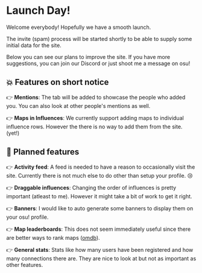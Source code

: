 # Launch Day!

Welcome everybody! Hopefully we have a smooth launch.

The invite (spam) process will be started shortly to be able to supply some initial data for the site.

Below you can see our plans to improve the site. If you have more suggestions, you can join our Discord or just shoot me a message on osu!

## 💥 **Features on short notice**

👉 **Mentions**: The tab will be added to showcase the people who added you. You can also look at other people's mentions as well.

👉 **Maps in Influences**: We currently support adding maps to individual influence rows. However the there is no way to add them from the site. (yet!)

## 🤔 **Planned features**

👉 **Activity feed**: A feed is needed to have a reason to occasionally visit the site. Currently there is not much else to do other than setup your profile. 😢

👉 **Draggable influences**: Changing the order of influences is pretty important (atleast to me). However it might take a bit of work to get it right.

👉 **Banners**: I would like to auto generate some banners to display them on your osu! profile.

👉 **Map leaderboards**: This does not seem immediately useful since there are better ways to rank maps ([omdb](https://omdb.nyahh.net/)).

👉 **General stats**: Stats like how many users have been registered and how many connections there are. They are nice to look at but not as important as other features.
